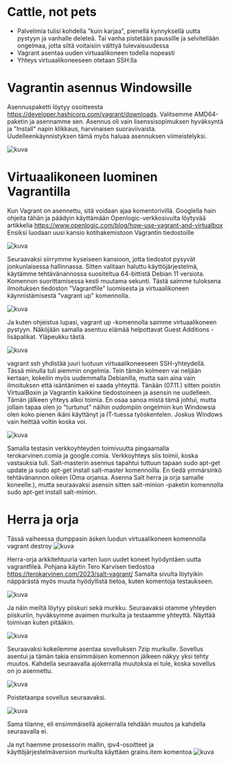 # Cattle, not pets

- Palvelimia tulisi kohdella "kuin karjaa", pienellä kynnyksellä uutta pystyyn ja vanhalle deleteä. Tai vanha pistetään paussille ja selvitellään ongelmaa, jotta siltä voitaisiin välttyä tulevaisuudessa
- Vagrant asentaa uuden virtuaalikoneen todella nopeasti
- Yhteys virtuaalikoneeseen otetaan SSH:lla

# Vagrantin asennus Windowsille

Asennuspaketti löytyy osoitteesta https://developer.hashicorp.com/vagrant/downloads. Valitsemme AMD64-paketin ja asennamme sen. Asennus oli vain lisenssisopimuksen hyväksyntä ja "Install" napin klikkaus, harvinaisen suoraviivaista. Uudelleenkäynnistyksen tämä myös haluaa asennuksen viimeistelyksi.

![kuva](https://github.com/HurpaDurp/palvelintenhallinta/assets/143202749/46300c1d-4cf8-4eb5-85a9-678a981d97c3)

# Virtuaalikoneen luominen Vagrantilla

Kun Vagrant on asennettu, sitä voidaan ajaa komentorivillä. Googlella hain ohjeita tähän ja päädyin käyttämään Openlogic-verkkosivulta löytyvää artikkelia https://www.openlogic.com/blog/how-use-vagrant-and-virtualbox
Ensiksi luodaan uusi kansio kotihakemistoon Vagrantin tiedostoille

![kuva](https://github.com/HurpaDurp/palvelintenhallinta/assets/143202749/aa9d0e21-cbbd-44f5-a135-7cedae84898f)

Seuraavaksi siirrymme kyseiseen kansioon, jotta tiedostot pysyvät jonkunlaisessa hallinnassa. Sitten valitaan haluttu käyttöjärjestelmä, käytämme tehtävänannossa suositeltua 64-bittistä Debian 11 versiota. Komennon suorittamisessa kesti muutama sekunti. Tästä saimme tuloksena ilmoituksen tiedoston "Vagrantfile" luomisesta ja virtuaalikoneen käynnistämisestä "vagrant up" komennolla.

![kuva](https://github.com/HurpaDurp/palvelintenhallinta/assets/143202749/15ed391d-0def-4d62-b30f-ef8b42cacd41)

Ja kuten ohjeistus lupasi, vagrant up -komennolla saimme virtuaalikoneen pystyyn. Näköjään samalla asentuu elämää helpottavat Guest Additions -lisäpalikat. Yläpeukku tästä.

![kuva](https://github.com/HurpaDurp/palvelintenhallinta/assets/143202749/1e0648d8-51d3-437e-a58b-0cbc59f7a943)

vagrant ssh yhdistää juuri luotuun virtuaalikoneeseen SSH-yhteydellä. Tässä minulla tuli aiemmin ongelmia. Tein tämän kolmeen vai neljään kertaan, kokeilin myös uudemmalla Debianilla, mutta sain aina vain ilmoituksen että isäntänimen ei saada yhteyttä. Tänään (07.11.) sitten poistin VirtualBoxin ja Vagrantin kaikkine tiedostoineen ja asensin ne uudelleen. Tämän jälkeen yhteys alkoi toimia. En osaa sanoa mistä tämä johtui, mutta jollain tapaa olen jo "turtunut" näihin oudompiin ongelmiin kun Windowsia olen koko pienen ikäni käyttänyt ja IT-tuessa työskentelen. Joskus Windows vain heittää voltin koska voi.

![kuva](https://github.com/HurpaDurp/palvelintenhallinta/assets/143202749/7b58fc25-8e7f-496c-8f39-9ffb1a649bda)

Samalla testasin verkkoyhteyden toimivuutta pingaamalla terokarvinen.comia ja google.comia. Verkkoyhteys siis toimii, koska vastauksia tuli.
Salt-masterin asennus tapahtui tuttuun tapaan sudo apt-get update ja sudo apt-get install salt-master komennoilla. En tiedä ymmärsinkö tehtävänannon oikein (Oma orjansa. Asenna Salt herra ja orja samalle koneelle.), mutta seuraavaksi asensin sitten salt-minion -paketin komennolla sudo apt-get install salt-minion.

# Herra ja orja
Tässä vaiheessa dumppasin äsken luodun virtuaalikoneen komennolla vagrant destroy
![kuva](https://github.com/HurpaDurp/palvelintenhallinta/assets/143202749/9d013570-c95e-4753-85bf-17e2a5345904)

Herra-orja arkkitehtuuria varten luon uudet koneet hyödyntäen uutta vagrantfileä. Pohjana käytin Tero Karvisen tiedostoa https://terokarvinen.com/2023/salt-vagrant/
Samalta sivulta löytyikin näppärästä myös muuta hyödyllistä tietoa, kuten komentoja testaukseen.

![kuva](https://github.com/HurpaDurp/palvelintenhallinta/assets/143202749/96a0b481-74ef-453c-a9d4-05620c18068a)

Ja näin meiltä löytyy piiskuri sekä murkku. Seuraavaksi otamme yhteyden piiskuriin, hyväksymme avaimen murkulta ja testaamme yhteyttä. Näyttää toimivan kuten pitääkin.

![kuva](https://github.com/HurpaDurp/palvelintenhallinta/assets/143202749/4e307c59-5bfc-4502-9dc2-e1fd0a88240c)

Seuraavaksi kokeilemme asentaa sovelluksen 7zip murkulle. Sovellus asentui ja tämän takia ensimmäisen komennon jälkeen näkyy yksi tehty muutos. Kahdella seuraavalla ajokerralla muutoksia ei tule, koska sovellus on jo asennettu.

![kuva](https://github.com/HurpaDurp/palvelintenhallinta/assets/143202749/90e5fceb-7180-4824-af10-b17ec250a05e)

Poistetaanpa sovellus seuraavaksi.

![kuva](https://github.com/HurpaDurp/palvelintenhallinta/assets/143202749/4dfc4fe3-dc4d-439c-9d27-e6009f3565fa)

Sama tilanne, eli ensimmäisellä ajokerralla tehdään muutos ja kahdella seuraavalla ei.

Ja nyt haemme prosessorin mallin, ipv4-osoitteet ja käyttöjärjestelmäversion murkulta käyttäen grains.item komentoa
![kuva](https://github.com/HurpaDurp/palvelintenhallinta/assets/143202749/781bd947-51c9-4e20-b78a-5eb3b00e3352)








